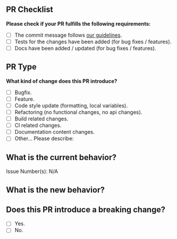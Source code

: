 <!-- ATTENTION!

1. Please, write pulls readme in English. Not all contributors/collaborators know Chinese language and Google translate can't always give true translates on issues. Thanks!

2. If your pull is short and simple, recommended to use "Usual pull template".
   If your pull is big and include many separated changes, recommended to use "BIG pull template".
-->

<!-- Usual pull template -->

## PR Checklist
**Please check if your PR fulfills the following requirements:**

- [ ] The commit message follows [our guidelines](https://github.com/iissnan/hexo-theme-next/blob/master/.github/CONTRIBUTING.md).
- [ ] Tests for the changes have been added (for bug fixes / features).
- [ ] Docs have been added / updated (for bug fixes / features).

## PR Type
**What kind of change does this PR introduce?**  <!-- (Check one with "x") -->

- [ ] Bugfix.
- [ ] Feature.
- [ ] Code style update (formatting, local variables).
- [ ] Refactoring (no functional changes, no api changes).
- [ ] Build related changes.
- [ ] CI related changes.
- [ ] Documentation content changes.
- [ ] Other... Please describe:

## What is the current behavior?
<!-- Please describe the current behavior that you are modifying, or link to a relevant issue. -->

Issue Number(s): N/A

## What is the new behavior?


## Does this PR introduce a breaking change?
- [ ] Yes.
- [ ] No.

<!-- If this PR contains a breaking change, please describe the impact and migration path for existing applications below. -->

<!-- BIG pull template -->
<!-- 
1. xxxxxxx - commit link on modified file. Just copy this below your pull request readme.
2. You can paste any image directly from your clipboard. Just press **Print Scr** and paste it into pull readme - link on image will generate and paste automaticly.
-->
<!--
## PART X. Title of fixes and/or enhancements.
Short description in several words here.

### Files modified:
1.	Short description of modified file [1].			xxxxxxx
2.	Short description of modified file [2].			xxxxxxx
3.	Short description of modified file [3].			xxxxxxx

### How it looks?
![image](https://user-images.githubusercontent.com/xxxxxxxx/xxxxxxxx-xxxxxxxx-xxxx-xxxx-xxxx-xxxxxxxxxxx.png)

Live demo [here](http://site.com/).

### How to use?
In Next `_config.yml`:
```
...
```
-->
